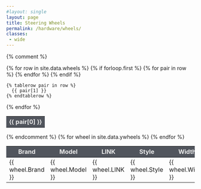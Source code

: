 ```yaml
---
#layout: single
layout: page
title: Steering Wheels
permalink: /hardware/wheels/
classes:
 - wide
---
```

{% comment %}
<table>
  {% for row in site.data.wheels %}
    {% if forloop.first %}
    <tr style="color:#eaeaea; background-color:#51555d; border-bottom:2px solid #3d4046;">
      {% for pair in row %}
        <th>{{ pair[0] }}</th>
      {% endfor %}
    </tr>
    {% endif %}

    {% tablerow pair in row %}
      {{ pair[1] }}
    {% endtablerow %}
  {% endfor %}
</table>
{% endcomment %}


<table>
    <tbody>
    <tr style="color:#eaeaea; background-color:#51555d; border-bottom:2px solid #3d4046;">
            <th>Brand</th>
            <th>Model</th>
            <th>LINK</th>
            <th>Style</th>
            <th>Width MM</th>
            <th>RETAIL EU</th>
            <th>RETAIL US</th>
    </tr>
        {% for wheel in site.data.ywheels %}
          <tr>
            <td>{{ wheel.Brand }}</td>
            <td>{{ wheel.Model }}</td>
            <td>{{ wheel.LINK }}</td>
            <td>{{ wheel.Style }}</td>
            <td>{{ wheel.Width_MM }}</td>
            <td>{{ wheel.RETAIL_EU }}</td>
            <td>{{ wheel.RETAIL_US }}</td>
          </tr>
        {% endfor %}
    </tbody>
</table>